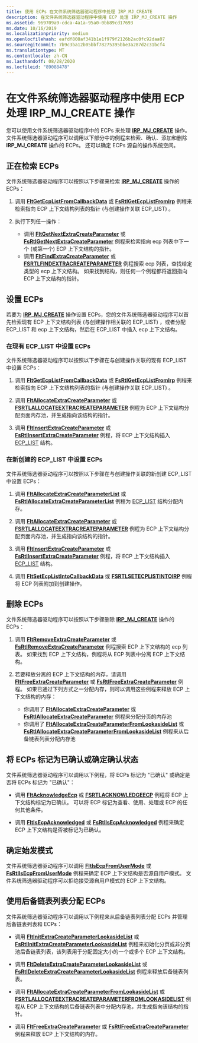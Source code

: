 ```yaml
---
title: 使用 ECPs 在文件系统筛选器驱动程序中处理 IRP_MJ_CREATE
description: 在文件系统筛选器驱动程序中使用 ECP 处理 IRP_MJ_CREATE 操作
ms.assetid: 969709a9-cdca-4a1a-95a0-0bb89cd17693
ms.date: 10/16/2019
ms.localizationpriority: medium
ms.openlocfilehash: eafdf808af341b1e1f979f2126b2ac0fc92daa07
ms.sourcegitcommit: 7b9c3ba12b05bbf78275395bbe3a287d2c31bcf4
ms.translationtype: MT
ms.contentlocale: zh-CN
ms.lasthandoff: 08/28/2020
ms.locfileid: "89088478"
---
```

# <a name="using-ecps-to-process-irp_mj_create-operations-in-a-file-system-filter-driver"></a>在文件系统筛选器驱动程序中使用 ECP 处理 IRP_MJ_CREATE 操作

您可以使用文件系统筛选器驱动程序中的 ECPs 来处理 [**IRP_MJ_CREATE**](./irp-mj-create.md) 操作。 文件系统筛选器驱动程序可以调用以下部分中的例程来检索、确认、添加和删除 **IRP_MJ_CREATE** 操作的 ECPs。 还可以确定 ECPs 源自的操作系统空间。

## <a name="retrieving-ecps"></a>正在检索 ECPs

文件系统筛选器驱动程序可以按照以下步骤来检索 [**IRP_MJ_CREATE**](./irp-mj-create.md) 操作的 ECPs：

1. 调用 [**FltGetEcpListFromCallbackData**](/windows-hardware/drivers/ddi/fltkernel/nf-fltkernel-fltgetecplistfromcallbackdata) 或 [**FsRtlGetEcpListFromIrp**](/windows-hardware/drivers/ddi/ntifs/nf-ntifs-fsrtlgetecplistfromirp) 例程来检索指向 ECP 上下文结构列表的指针 (与创建操作关联 ECP_LIST) 。

2. 执行下列任一操作：
    - 调用 [**FltGetNextExtraCreateParameter**](/windows-hardware/drivers/ddi/fltkernel/nf-fltkernel-fltgetnextextracreateparameter) 或 [**FsRtlGetNextExtraCreateParameter**](/windows-hardware/drivers/ddi/ntifs/nf-ntifs-fsrtlgetnextextracreateparameter) 例程来检索指向 ecp 列表中下一个 (或第一个) ECP 上下文结构的指针。
    - 调用 [**FltFindExtraCreateParameter**](/windows-hardware/drivers/ddi/fltkernel/nf-fltkernel-fltfindextracreateparameter) 或 [**FSRTLFINDEXTRACREATEPARAMETER**](/windows-hardware/drivers/ddi/ntifs/nf-ntifs-fsrtlfindextracreateparameter) 例程搜索 ecp 列表，查找给定类型的 ecp 上下文结构。 如果找到结构，则任何一个例程都将返回指向 ECP 上下文结构的指针。

## <a name="setting-ecps"></a>设置 ECPs

若要为 [**IRP_MJ_CREATE**](./irp-mj-create.md) 操作设置 ECPs，您的文件系统筛选器驱动程序可以首先检索现有 ECP 上下文结构列表 (与创建操作相关联的 ECP_LIST) ，或者分配 ECP_LIST 和 ecp 上下文结构，然后在 ECP_LIST 中插入 ecp 上下文结构。

### <a name="setting-ecps-in-an-existing-ecp_list"></a>在现有 ECP_LIST 中设置 ECPs

文件系统筛选器驱动程序可以按照以下步骤在与创建操作关联的现有 ECP_LIST 中设置 ECPs：

1. 调用 [**FltGetEcpListFromCallbackData**](/windows-hardware/drivers/ddi/fltkernel/nf-fltkernel-fltgetecplistfromcallbackdata) 或 [**FsRtlGetEcpListFromIrp**](/windows-hardware/drivers/ddi/ntifs/nf-ntifs-fsrtlgetecplistfromirp) 例程来检索指向 ECP 上下文结构列表的指针 (与创建操作关联 ECP_LIST) 。

2. 调用 [**FltAllocateExtraCreateParameter**](/windows-hardware/drivers/ddi/fltkernel/nf-fltkernel-fltallocateextracreateparameter) 或 [**FSRTLALLOCATEEXTRACREATEPARAMETER**](/windows-hardware/drivers/ddi/ntifs/nf-ntifs-fsrtlallocateextracreateparameter) 例程为 ECP 上下文结构分配页面内存池，并生成指向该结构的指针。

3. 调用 [**FltInsertExtraCreateParameter**](/windows-hardware/drivers/ddi/fltkernel/nf-fltkernel-fltinsertextracreateparameter) 或 [**FsRtlInsertExtraCreateParameter**](/windows-hardware/drivers/ddi/ntifs/nf-ntifs-fsrtlinsertextracreateparameter) 例程，将 ECP 上下文结构插入 [ECP_LIST](/previous-versions/windows/hardware/drivers/ff540148(v=vs.85)) 结构。

### <a name="setting-ecps-in-a-newly-created-ecp_list"></a>在新创建的 ECP_LIST 中设置 ECPs

文件系统筛选器驱动程序可以按照以下步骤在与创建操作关联的新创建 ECP_LIST 中设置 ECPs：

1. 调用 [**FltAllocateExtraCreateParameterList**](/windows-hardware/drivers/ddi/fltkernel/nf-fltkernel-fltallocateextracreateparameterlist) 或 [**FsRtlAllocateExtraCreateParameterList**](/windows-hardware/drivers/ddi/ntifs/nf-ntifs-fsrtlallocateextracreateparameterlist) 例程为 [ECP_LIST](/previous-versions/windows/hardware/drivers/ff540148(v=vs.85)) 结构分配内存。

2. 调用 [**FltAllocateExtraCreateParameter**](/windows-hardware/drivers/ddi/fltkernel/nf-fltkernel-fltallocateextracreateparameter) 或 [**FSRTLALLOCATEEXTRACREATEPARAMETER**](/windows-hardware/drivers/ddi/ntifs/nf-ntifs-fsrtlallocateextracreateparameter) 例程为 ECP 上下文结构分配页面内存池，并生成指向该结构的指针。

3. 调用 [**FltInsertExtraCreateParameter**](/windows-hardware/drivers/ddi/fltkernel/nf-fltkernel-fltinsertextracreateparameter) 或 [**FsRtlInsertExtraCreateParameter**](/windows-hardware/drivers/ddi/ntifs/nf-ntifs-fsrtlinsertextracreateparameter) 例程，将 ECP 上下文结构插入 [ECP_LIST](/previous-versions/windows/hardware/drivers/ff540148(v=vs.85)) 结构。

4. 调用 [**FltSetEcpListIntoCallbackData**](/windows-hardware/drivers/ddi/fltkernel/nf-fltkernel-fltsetecplistintocallbackdata) 或 [**FSRTLSETECPLISTINTOIRP**](/windows-hardware/drivers/ddi/ntifs/nf-ntifs-fsrtlsetecplistintoirp) 例程将 ECP 列表附加到创建操作。

## <a name="removing-ecps"></a>删除 ECPs

文件系统筛选器驱动程序可以按照以下步骤删除 [**IRP_MJ_CREATE**](./irp-mj-create.md) 操作的 ECPs：

1. 调用 [**FltRemoveExtraCreateParameter**](/windows-hardware/drivers/ddi/fltkernel/nf-fltkernel-fltremoveextracreateparameter) 或 [**FsRtlRemoveExtraCreateParameter**](/windows-hardware/drivers/ddi/ntifs/nf-ntifs-fsrtlremoveextracreateparameter) 例程搜索 ECP 上下文结构的 ecp 列表。 如果找到 ECP 上下文结构，例程将从 ECP 列表中分离 ECP 上下文结构。

2. 若要释放分离的 ECP 上下文结构的内存，请调用 [**FltFreeExtraCreateParameter**](/windows-hardware/drivers/ddi/fltkernel/nf-fltkernel-fltfreeextracreateparameter) 或 [**FsRtlFreeExtraCreateParameter**](/windows-hardware/drivers/ddi/ntifs/nf-ntifs-fsrtlfreeextracreateparameter) 例程。 如果已通过下列方式之一分配内存，则可以调用这些例程来释放 ECP 上下文结构的内存：

    - 你调用了 [**FltAllocateExtraCreateParameter**](/windows-hardware/drivers/ddi/fltkernel/nf-fltkernel-fltallocateextracreateparameter) 或 [**FsRtlAllocateExtraCreateParameter**](/windows-hardware/drivers/ddi/ntifs/nf-ntifs-fsrtlallocateextracreateparameter) 例程来分配分页的内存池
    - 你调用了 [**FltAllocateExtraCreateParameterFromLookasideList**](/windows-hardware/drivers/ddi/fltkernel/nf-fltkernel-fltallocateextracreateparameterfromlookasidelist) 或 [**FsRtlAllocateExtraCreateParameterFromLookasideList**](/windows-hardware/drivers/ddi/ntifs/nf-ntifs-fsrtlallocateextracreateparameterfromlookasidelist) 例程来从后备链表列表分配内存池

## <a name="marking-ecps-as-acknowledged-or-determining-acknowledge-status"></a>将 ECPs 标记为已确认或确定确认状态

文件系统筛选器驱动程序可以调用以下例程，将 ECPs 标记为 "已确认" 或确定是否将 ECPs 标记为 "已确认"：

- 调用 [**FltAcknowledgeEcp**](/windows-hardware/drivers/ddi/fltkernel/nf-fltkernel-fltacknowledgeecp) 或 [**FSRTLACKNOWLEDGEECP**](/windows-hardware/drivers/ddi/ntifs/nf-ntifs-fsrtlacknowledgeecp) 例程将 ECP 上下文结构标记为已确认。 可以将 ECP 标记为查看、使用、处理或 ECP 的任何其他条件。

- 调用 [**FltIsEcpAcknowledged**](/windows-hardware/drivers/ddi/fltkernel/nf-fltkernel-fltisecpacknowledged) 或 [**FsRtlIsEcpAcknowledged**](/windows-hardware/drivers/ddi/ntifs/nf-ntifs-fsrtlisecpacknowledged) 例程来确定 ECP 上下文结构是否被标记为已确认。

## <a name="determining-origination-mode"></a>确定始发模式

文件系统筛选器驱动程序可以调用 [**FltIsEcpFromUserMode**](/windows-hardware/drivers/ddi/fltkernel/nf-fltkernel-fltisecpfromusermode) 或 [**FsRtlIsEcpFromUserMode**](/windows-hardware/drivers/ddi/ntifs/nf-ntifs-fsrtlisecpfromusermode) 例程来确定 ECP 上下文结构是否源自用户模式。 文件系统筛选器驱动程序可以拒绝接受源自用户模式的 ECP 上下文结构。

## <a name="using-lookaside-lists-to-allocate-ecps"></a>使用后备链表列表分配 ECPs

文件系统筛选器驱动程序可以调用以下例程来从后备链表列表分配 ECPs 并管理后备链表列表和 ECPs：

- 调用 [**FltInitExtraCreateParameterLookasideList**](/windows-hardware/drivers/ddi/fltkernel/nf-fltkernel-fltinitextracreateparameterlookasidelist) 或 [**FsRtlInitExtraCreateParameterLookasideList**](/windows-hardware/drivers/ddi/ntifs/nf-ntifs-fsrtlinitextracreateparameterlookasidelist) 例程来初始化分页或非分页池后备链表列表，该列表用于分配固定大小的一个或多个 ECP 上下文结构。

- 调用 [**FltDeleteExtraCreateParameterLookasideList**](/windows-hardware/drivers/ddi/fltkernel/nf-fltkernel-fltdeleteextracreateparameterlookasidelist) 或 [**FsRtlDeleteExtraCreateParameterLookasideList**](/windows-hardware/drivers/ddi/ntifs/nf-ntifs-fsrtldeleteextracreateparameterlookasidelist) 例程来释放后备链表列表。

- 调用 [**FltAllocateExtraCreateParameterFromLookasideList**](/windows-hardware/drivers/ddi/fltkernel/nf-fltkernel-fltallocateextracreateparameterfromlookasidelist) 或 [**FSRTLALLOCATEEXTRACREATEPARAMETERFROMLOOKASIDELIST**](/windows-hardware/drivers/ddi/ntifs/nf-ntifs-fsrtlallocateextracreateparameterfromlookasidelist) 例程从 ECP 上下文结构的后备链表列表中分配内存池，并生成指向该结构的指针。

- 调用 [**FltFreeExtraCreateParameter**](/windows-hardware/drivers/ddi/fltkernel/nf-fltkernel-fltfreeextracreateparameter) 或 [**FsRtlFreeExtraCreateParameter**](/windows-hardware/drivers/ddi/ntifs/nf-ntifs-fsrtlfreeextracreateparameter) 例程来释放 ECP 上下文结构的内存。